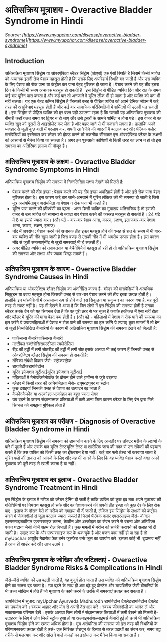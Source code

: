 # अतिसक्रिय मूत्राशय - Overactive Bladder Syndrome in Hindi
_Source: [https://www.myupchar.com/disease/overactive-bladder-syndrome](https://www.myupchar.com/disease/overactive-bladder-syndrome)_

## Introduction
अतिसक्रिय मूत्राशय सिंड्रोम या ओवरऐक्टिव ब्लैडर सिंड्रोम (ओएबी) एक ऐसी स्थिति है जिसमें किसी व्यक्ति को अचानक इतनी तेज पेशाब महसूस होती है कि उसके लिए अपरिहार्य स्थिति बन जाती है और उस व्यक्ति के लिए पेशाब को रोक पाना या कंट्रोल कर पाना बेहद मुश्किल हो जाता है। पेशाब करने की यह तीव्र इच्छा दिन के किसी भी समय अचानक महसूस हो सकती है। इस सिंड्रोम से पीड़ित व्यक्ति दिन और रात के समय कई बार यूरिन पास करता है और कई बार तो अनजाने में यूरिन लीक भी हो जाता है और व्यक्ति को पता भी नहीं चलता।
यह एक बेहद कॉमन सिंड्रोम है जिसकी वजह से पीड़ित व्यक्ति को अपने दैनिक जीवन में कई तरह की असुविधाएं महसूस होती हैं और कई बार सामाजिक परिस्थितियों में शर्मिंदगी भी उठानी पड़ सकती है। इस सिंड्रोम से पीड़ित व्यक्ति को हर वक्त यही डर लगा रहता है कि उसकी यह अतिसक्रिय मूत्राशय की बीमारी कहीं गलत समय पर ट्रिगर न हो जाए और उसे दूसरों के सामने शर्मिंदा न होना पड़े। इस वजह से वह व्यक्ति खुद को दूसरों से आइसोलेट कर लेता है और बाहर जाने से भी कतराने लगता है।
हालांकि अपने व्यवहार से जुड़ी कुछ बातों में बदलाव कर, अपनी खाने पीने की आदतों में बदलाव कर और पेल्विक फ्लोर मासंपेशियों का इस्तेमाल कर ब्लैडर को होल्ड करने की तकनीक सीखकर इस ओवरऐक्टिव ब्लैडर के लक्षणों को आसानी से मैनेज किया जा सकता है। अगर इन शुरुआती कोशिशों से किसी तरह का लाभ न हो तो इस समस्या का अतिरिक्त इलाज भी मौजूद है।

## अतिसक्रिय मूत्राशय के लक्षण - Overactive Bladder Syndrome Symptoms in Hindi
अतिसक्रिय मूत्राशय सिंड्रोम की समस्या में निम्नलिखित लक्षण देखने को मिलते हैं:
- पेशाब करने की तीव्र इच्छा : पेशाब करने की यह तीव्र इच्छा अपरिहार्य होती है और इसे रोक पाना बेहद मुश्किल होता है। इस कारण कई बार जाने-अनजाने में यूरिन लीकेज की भी समस्या हो जाती है जिसे मूत्र असंयमितामूत्र असंयमिता या पेशाब न रोक पाना भी कहते हैं।
- यूरिन पास करने की फ्रीक्वेंसी का बढ़ना : अगर किसी व्यक्ति का मूत्राशय अतिसक्रिय है तो इसकी वजह से उस व्यक्ति को सामान्य से ज्यादा बार पेशाब करने की जरूरत महसूस हो सकती है। 24 घंटे में 8 या इससे ज्यादा बार। (और पढ़ें - बार-बार पेशाब आना, कारण, लक्षण, इलाजबार-बार पेशाब आना, कारण, लक्षण, इलाज)
- नींद में अवरोध : पेशाब करने की अचानक तीव्र इच्छा महसूस होने की वजह से रात के समय में भी बार-बार व्यक्ति की नींद खुल जाती है जिस वजह से उसकी नींद में भी अवरोध उत्पन्न होता है। इस कारण नींद से जुड़ी समस्याएंनींद से जुड़ी समस्याएं भी हो सकती हैं।
- अगर पीड़ित व्यक्ति को तनावतनाव या बेचैनीबेचैनी महसूस हो रही हो तो अतिसक्रिय मूत्राशय सिंड्रोम की समस्या और लक्षण और ज्यादा बिगड़ सकते हैं।

## अतिसक्रिय मूत्राशय के कारण - Overactive Bladder Syndrome Causes in Hindi
अतिसक्रिय या ओवरऐक्टिव ब्लैडर सिंड्रोम का अंतर्निहित कारण है- ब्लैडर की मांसपेशियों में अत्यधिक सिकुड़न या दबाव महसूस होना जिसकी वजह से बार-बार पेशाब करने की तीव्र इच्छा उत्पन्न होती है। हालांकि इन मांसपेशियों में असामान्य रूप से होने वाले इस सिकुड़न या संकुचन का कारण क्या है, यह पूरी तरह से स्पष्ट नहीं है। यह भी देखने में आया है कि जिन लोगों में इस सिंड्रोम की समस्या होती है उनका ब्लैडर उनके ब्रेन को यह सिगनल देता है कि वह पूरी तरह से भर चुका है जबकि हकीकत में ऐसा नहीं होता और ब्लैडर में यूरिन की मात्रा बेहद कम होती है।
(और पढ़ें - महिलाओं में पेशाब न रोक पाने की समस्या का हल करेंगे ये उपायमहिलाओं में पेशाब न रोक पाने की समस्या का हल करेंगे ये उपाय)
कुछ मामलों में तो ब्रेन से जुड़ी निम्नलिखित बीमारियों के कारण भी अतिसक्रिय मूत्राशय सिंड्रोम की समस्या देखने को मिलती है:
- पार्किंसन्स बीमारीपार्किंसन्स बीमारी
- मल्टीपल स्क्लेरोसिसमल्टीपल स्क्लेरोसिस
- रीढ़ की हड्डी में लगी चोटरीढ़ की हड्डी में लगी चोट
इसके अलावा भी कई कारण हैं जिनकी वजह से ओवरऐक्टिव ब्लैडर सिंड्रोम की समस्या हो सकती है:
- तंत्रिका संबंधी विकार जैसे- स्ट्रोकस्ट्रोक
- डायबिटीजडायबिटीज
- यूरिन इंफेक्शन यूटीआईयूरिन इंफेक्शन यूटीआई
- महिलाओं में मेनोपॉजमेनोपॉज के दौरान होने वाले हार्मोन्स से जुड़े बदलाव
- ब्लैडर में किसी तरह की अनियमितता जैसे- ट्यूमरट्यूमर या स्टोन
- कुछ दवाइयां जिनकी वजह से पेशाब का उत्पादन बढ़ जाता है
- कैफीनकैफीन या अल्कोहलअल्कोहल का बहुत ज्यादा सेवन
- उम्र बढ़ने के कारण संज्ञानात्मक प्रक्रियाओं में कमी आना जिस कारण ब्लैडर के लिए ब्रेन द्वारा मिले सिग्नल को समझना मुश्किल होता है

## अतिसक्रिय मूत्राशय का परीक्षण - Diagnosis of Overactive Bladder Syndrome in Hindi
अतिसक्रिय मूत्राशय सिंड्रोम की समस्या को डायग्नोज करने के लिए आमतौर पर डॉक्टर मरीज के लक्षणों के बारे में पूछते हैं और उसके बाद यूरिन टेस्टयूरिन टेस्ट या शारीरिक जांच की मदद से उन संकेतों की पहचान करते हैं कि उस व्यक्ति को किसी तरह का इंफेक्शन है या नहीं। कई बार फ्लो टेस्ट भी करवाया जाता है यूरिन फ्लो की ताकत को आंकने के लिए और यह भी जानने के लिए कि वह व्यक्ति पेशाब करते वक्त अपने मूत्राशय को पूरी तरह से खाली करता है या नहीं।

## अतिसक्रिय मूत्राशय का इलाज - Overactive Bladder Syndrome Treatment in Hindi
इस सिंड्रोम के इलाज में मरीज को ब्लैडर ट्रेनिंग दी जाती है ताकि व्यक्ति को कुछ हद तक अपने मूत्राशय की गतिविधियों पर नियंत्रण महसूस हो सके और वह पेशाब करने की अपनी तीव्र इच्छा को कुछ देर के लिए रोक पाए।
इलाज के दौरान वैसे तो मरीज को दवाइयां भी दी जाती हैं, लेकिन इस सिंड्रोम के लक्षणों को कंट्रोल करने में जीवनशैली से जुड़ा बदलाव ज्यादा जरूरी है जिसमें पेल्विक फ्लोर एक्सरसाइज जैसे- कीगल एक्सरसाइजकीगल एक्सरसाइज करना, कैफीन और अल्कोहल का सेवन करने से बचना और अतिरिक्त वजन घटाना जैसी चीजें अहम रोल निभाती हैं। कुछ मामलों में मरीज को सर्जरी करावने की सलाह भी दी जाती है।
डाइट कर के और एक्सरसाइज कर के थक चुके है और वजन काम नहीं हो पा रहा है तो myUpchar आयुर्वेद मेदारोध फैट बर्नर जूसफैट बर्नर जूस का उपयोग करे  इसका कोई भी  दुष्प्रभाव नहीं है आज ही आर्डर करे और लाभ उठाये।

## अतिसक्रिय मूत्राशय के जोखिम और जटिलताएं - Overactive Bladder Syndrome Risks & Complications in Hindi
जैसे-जैसे व्यक्ति की उम्र बढ़ती जाती है, वह बुजुर्ग होता जाता है उस व्यक्ति को अतिसक्रिय मूत्राशय सिंड्रोम होने का खतरा बढ़ जाता है। उम्र बढ़ने के साथ ही आप बढ़े हुए प्रोस्टेट और डायबिटीज जैसी बीमारियों के भी उच्च जोखिम में होते हैं जो मूत्राशय के कार्य करने के तरीके में समस्याएं उत्पन्न कर सकता है।
डायबिटीज में सुधार: myUpchar Ayurveda Madhurodh डायबिटीज टैबलेटडायबिटीज टैबलेट का उपयोग करे। स्वस्थ आहार और योग से अपनी देखभाल करें। स्वस्थ जीवनशैली का आनंद लें और सकारात्मक परिणाम देखें।
इसके अलावा जिन लोगों में संज्ञानात्मक क्रियाओं में कमी देखने को मिलती है- उदाहरण के लिए वे लोग जिन्हें स्ट्रोक हुआ हो या अल्जाइमर्सअल्जाइमर्स बीमारी हुई हो उनमें भी अतिसक्रिय मूत्राशय सिंड्रोम होने का खतरा अधिक होता है। मूत्र असंयमिता की समस्या जो इस तरह की स्थितियों के परिणामस्वरूप उत्पन्न होती है उसे- एक निश्चित शेड्यूल के हिसाब से तरल पदार्थों का सेवन कर, समय बद्ध तरीके से मलत्याग कर और सोखने वाले कपड़ों का इस्तेमाल कर मैनेज किया जा सकता है।

